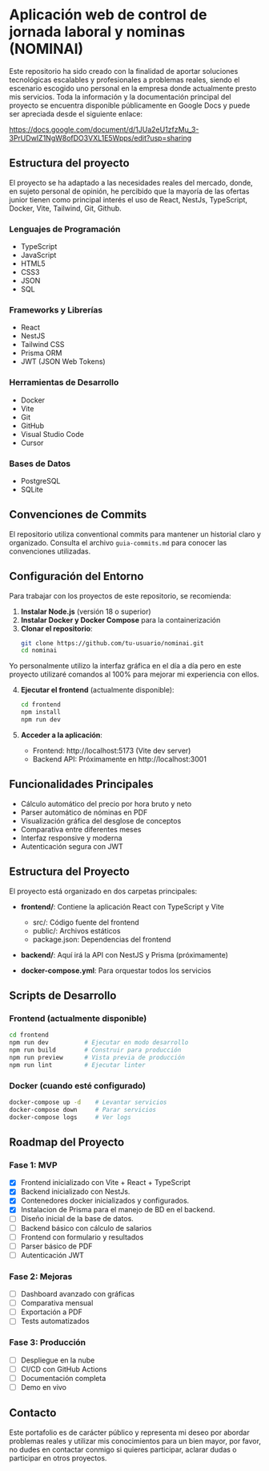 # Aplicación web de control de jornada laboral y nominas (NOMINAI)

Este repositorio ha sido creado con la finalidad de aportar soluciones tecnológicas escalables y profesionales a problemas reales, siendo el escenario escogido uno personal en la empresa donde actualmente presto mis servicios. Toda la información y la documentación principal del proyecto se encuentra disponible públicamente en Google Docs y puede ser apreciada desde el siguiente enlace: 

https://docs.google.com/document/d/1JUa2eU1zfzMu_3-3PrUDwIZ1NgW8ofDO3VXL1E5Wpps/edit?usp=sharing

## Estructura del proyecto 

El proyecto se ha adaptado a las necesidades reales del mercado, donde, en sujeto personal de opinión, he percibido que la mayoría de las ofertas junior tienen como principal interés el uso de React, NestJs, TypeScript, Docker, Vite, Tailwind, Git, Github.

### Lenguajes de Programación

- TypeScript
- JavaScript
- HTML5
- CSS3
- JSON
- SQL

### Frameworks y Librerías

- React
- NestJS
- Tailwind CSS
- Prisma ORM
- JWT (JSON Web Tokens)

### Herramientas de Desarrollo

- Docker
- Vite
- Git
- GitHub
- Visual Studio Code
- Cursor

### Bases de Datos

- PostgreSQL
- SQLite

## Convenciones de Commits

El repositorio utiliza conventional commits para mantener un historial claro y organizado. Consulta el archivo `guia-commits.md` para conocer las convenciones utilizadas.

## Configuración del Entorno

Para trabajar con los proyectos de este repositorio, se recomienda:

1. **Instalar Node.js** (versión 18 o superior)
2. **Instalar Docker y Docker Compose** para la containerización
3. **Clonar el repositorio**:
   ```bash
   git clone https://github.com/tu-usuario/nominai.git
   cd nominai
   ```

Yo personalmente utilizo la interfaz gráfica en el día a día pero en este proyecto utilizaré comandos al 100% para mejorar mi experiencia con ellos.

4. **Ejecutar el frontend** (actualmente disponible):
   ```bash
   cd frontend
   npm install
   npm run dev
   ```

5. **Acceder a la aplicación**:
   - Frontend: http://localhost:5173 (Vite dev server)
   - Backend API: Próximamente en http://localhost:3001

## Funcionalidades Principales

- Cálculo automático del precio por hora bruto y neto
- Parser automático de nóminas en PDF
- Visualización gráfica del desglose de conceptos
- Comparativa entre diferentes meses
- Interfaz responsive y moderna
- Autenticación segura con JWT

## Estructura del Proyecto

El proyecto está organizado en dos carpetas principales:

- **frontend/**: Contiene la aplicación React con TypeScript y Vite
  - src/: Código fuente del frontend
  - public/: Archivos estáticos
  - package.json: Dependencias del frontend

- **backend/**: Aquí irá la API con NestJS y Prisma (próximamente)

- **docker-compose.yml**: Para orquestar todos los servicios

## Scripts de Desarrollo

### Frontend (actualmente disponible)
```bash
cd frontend
npm run dev          # Ejecutar en modo desarrollo
npm run build        # Construir para producción
npm run preview      # Vista previa de producción
npm run lint         # Ejecutar linter
```

### Docker (cuando esté configurado)
```bash
docker-compose up -d    # Levantar servicios
docker-compose down     # Parar servicios
docker-compose logs     # Ver logs
```

## Roadmap del Proyecto

### Fase 1: MVP

- [x] Frontend inicializado con Vite + React + TypeScript
- [x] Backend inicializado con NestJs.
- [x] Contenedores docker inicializados y configurados.
- [x] Instalacion de Prisma para el manejo de BD en el backend.
- [ ] Diseño inicial de la base de datos.
- [ ] Backend básico con cálculo de salarios
- [ ] Frontend con formulario y resultados
- [ ] Parser básico de PDF
- [ ] Autenticación JWT

### Fase 2: Mejoras

- [ ] Dashboard avanzado con gráficas
- [ ] Comparativa mensual
- [ ] Exportación a PDF
- [ ] Tests automatizados

### Fase 3: Producción

- [ ] Despliegue en la nube
- [ ] CI/CD con GitHub Actions
- [ ] Documentación completa
- [ ] Demo en vivo

## Contacto

Este portafolio es de carácter público y representa mi deseo por abordar problemas reales y utilizar mis conocimientos para un bien mayor, por favor, no dudes en contactar conmigo si quieres participar, aclarar dudas o participar en otros proyectos.